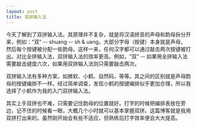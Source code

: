 ```yaml
---
layout: post
title: 双拼输入法
---
```


今天了解到了双拼输入法。其原理并不复杂，就是将汉语拼音的声母和韵母拆分开来，例如：“双” -- shuang -- sh & uang。大部分字母（按键）本身就是声母，然后每个按键被分配一些韵母。这样一来，任何汉字都可以通过敲击两次按键被打出。对比全拼输入法，双拼输入法的效率更高。例如，“双” -- 如果用全拼输入法需要敲击键盘六次，如果用双拼输入法则只需要敲击两次。

双拼输入法有多种方案，如微软、小鹤、自然码，等等。其之间的区别就是声母韵母的按键编排不一样。经过简单调查，发现小鹤的按键编排似乎更加合理，所以我选择了小鹤作为我的入门双拼输入法。

其实上手双拼也不难，只需要记住韵母的位置就好。打字的时候把编排表放在旁边，记不住的时候看一眼，大概几个小时就可以基本掌握双拼。这篇博客就是我用双拼打出来的。虽然刚开始会有些不适应，但熟练后打字效率便会大大提高。
